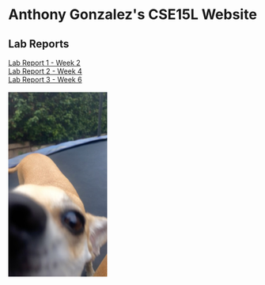 # Anthony Gonzalez's CSE15L Website
## Lab Reports
[Lab Report 1 - Week 2](lab-report-1-week-2.html)
<br>
[Lab Report 2 - Week 4](lab-report-2-week4.html)
<br>
[Lab Report 3 - Week 6](lab-report-3-week-6.html)
<br><br>
<img src="photos/NALAAA.jpg" alt="VSCodeScreenshot" width="200"/>
